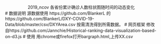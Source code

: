 <center>2019_ncov 各省份累计确诊人数柱状图随时间的动态变化</center>
# 数据说明
源数据使用 https://github.com/BlankerL 的 https://github.com/BlankerL/DXY-COVID-19-Data/blob/master/csv/DXYArea.csv
按需清洗得到所需数据。
# 网页框架
修改自https://github.com/Jannchie/Historical-ranking-data-visualization-based-on-d3.js
# 使用
用chrome或firefox打开bargraph.html,上传XX.csv
